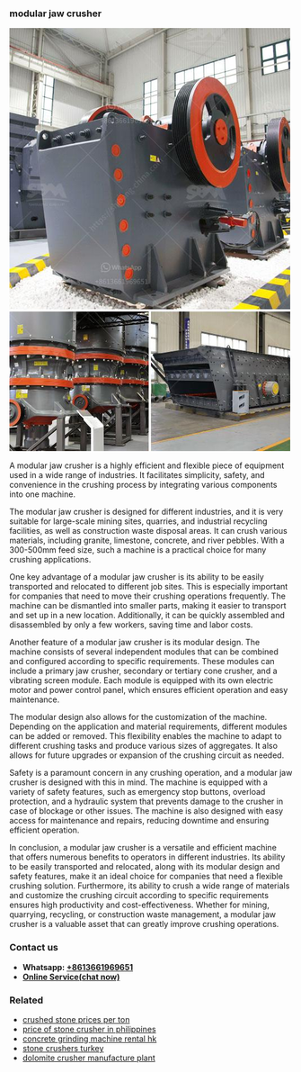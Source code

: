 <h3>modular jaw crusher</h3><img src='1704856838.jpg' alt=''><p>A modular jaw crusher is a highly efficient and flexible piece of equipment used in a wide range of industries. It facilitates simplicity, safety, and convenience in the crushing process by integrating various components into one machine.</p><p>The modular jaw crusher is designed for different industries, and it is very suitable for large-scale mining sites, quarries, and industrial recycling facilities, as well as construction waste disposal areas. It can crush various materials, including granite, limestone, concrete, and river pebbles. With a 300-500mm feed size, such a machine is a practical choice for many crushing applications.</p><p>One key advantage of a modular jaw crusher is its ability to be easily transported and relocated to different job sites. This is especially important for companies that need to move their crushing operations frequently. The machine can be dismantled into smaller parts, making it easier to transport and set up in a new location. Additionally, it can be quickly assembled and disassembled by only a few workers, saving time and labor costs.</p><p>Another feature of a modular jaw crusher is its modular design. The machine consists of several independent modules that can be combined and configured according to specific requirements. These modules can include a primary jaw crusher, secondary or tertiary cone crusher, and a vibrating screen module. Each module is equipped with its own electric motor and power control panel, which ensures efficient operation and easy maintenance.</p><p>The modular design also allows for the customization of the machine. Depending on the application and material requirements, different modules can be added or removed. This flexibility enables the machine to adapt to different crushing tasks and produce various sizes of aggregates. It also allows for future upgrades or expansion of the crushing circuit as needed.</p><p>Safety is a paramount concern in any crushing operation, and a modular jaw crusher is designed with this in mind. The machine is equipped with a variety of safety features, such as emergency stop buttons, overload protection, and a hydraulic system that prevents damage to the crusher in case of blockage or other issues. The machine is also designed with easy access for maintenance and repairs, reducing downtime and ensuring efficient operation.</p><p>In conclusion, a modular jaw crusher is a versatile and efficient machine that offers numerous benefits to operators in different industries. Its ability to be easily transported and relocated, along with its modular design and safety features, make it an ideal choice for companies that need a flexible crushing solution. Furthermore, its ability to crush a wide range of materials and customize the crushing circuit according to specific requirements ensures high productivity and cost-effectiveness. Whether for mining, quarrying, recycling, or construction waste management, a modular jaw crusher is a valuable asset that can greatly improve crushing operations.</p><h3>Contact us</h3><ul><li><strong>Whatsapp:&nbsp;<a href="https://wa.me/8613661969651">+8613661969651</a></strong></li><li><a href="https://swt.shibang-china.com/?git&amp;zhl&amp;modular jaw crusher"><strong>Online Service(chat now)</strong></a></li></ul><h3>Related</h3><ul><li><a href='crushed stone prices per ton.md'>crushed stone prices per ton</a></li><li><a href='price of stone crusher in philippines.md'>price of stone crusher in philippines</a></li><li><a href='concrete grinding machine rental hk.md'>concrete grinding machine rental hk</a></li><li><a href='stone crushers turkey.md'>stone crushers turkey</a></li><li><a href='dolomite crusher manufacture plant.md'>dolomite crusher manufacture plant</a></li></ul>